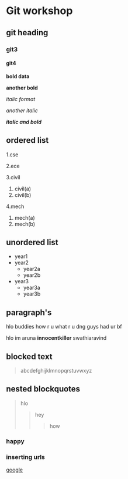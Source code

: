 # Git workshop
## git heading
### git3
#### git4

**bold data**

__another bold__

*italic format*

_another italic_

_**italic and bold**_
## ordered list
1.cse

2.ece

3.civil
 1. civil(a)
 2. civil(b)

4.mech
 1. mech(a)
 2. mech(b)

## unordered list
- year1
- year2
  * year2a
  * year2b
- year3
  * year3a
  * year3b

## paragraph's
hlo buddies how r u
what r u dng guys
had ur bf

hlo im aruna
**innocentkiller**
swathiaravind

## blocked text
> abcdefghijklmnopqrstuvwxyz

## nested blockquotes
> hlo
>> hey
>>> how
### happy

### inserting urls
[google](https://github.com/Arunaswathi/swathi/edit/main/README.md)
